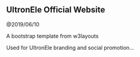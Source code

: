 UltronEle Official Website
----------------------------

@2019/06/10

A bootstrap template from w3layouts

Used for UltronEle branding and social promotion...